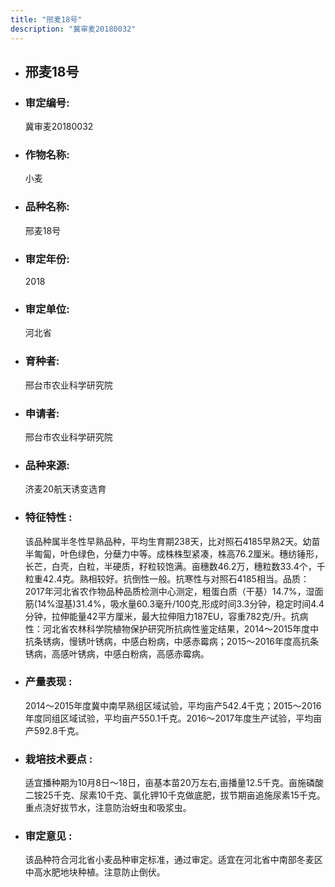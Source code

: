 ```yaml
---
title: "邢麦18号"
description: "冀审麦20180032"
---
```

* ## 邢麦18号
* ###  审定编号:  
   冀审麦20180032

*  ### 作物名称:  
   小麦

*   ###  品种名称: 
    邢麦18号

*   ### 审定年份: 
    2018

*   ### 审定单位:  
    河北省

*   ### 育种者:  
    邢台市农业科学研究院

*   ### 申请者:  
    邢台市农业科学研究院

*   ### 品种来源:  
    济麦20航天诱变选育

*   ### 特征特性 : 
    该品种属半冬性早熟品种，平均生育期238天，比对照石4185早熟2天。幼苗半匍匐，叶色绿色，分蘖力中等。成株株型紧凑，株高76.2厘米。穗纺锤形，长芒，白壳，白粒，半硬质，籽粒较饱满。亩穗数46.2万，穗粒数33.4个，千粒重42.4克。熟相较好。抗倒性一般。抗寒性与对照石4185相当。品质：2017年河北省农作物品种品质检测中心测定，粗蛋白质（干基）14.7%，湿面筋(14%湿基)31.4%，吸水量60.3毫升/100克,形成时间3.3分钟，稳定时间4.4分钟，拉伸能量42平方厘米，最大拉伸阻力187EU，容重782克/升。抗病性：河北省农林科学院植物保护研究所抗病性鉴定结果，2014～2015年度中抗条锈病，慢锈叶锈病，中感白粉病，中感赤霉病；2015～2016年度高抗条锈病，高感叶锈病，中感白粉病，高感赤霉病。

*   ### 产量表现 : 
    2014～2015年度冀中南早熟组区域试验，平均亩产542.4千克；2015～2016年度同组区域试验，平均亩产550.1千克。2016～2017年度生产试验，平均亩产592.8千克。

*   ### 栽培技术要点 : 
    适宜播种期为10月8日～18日，亩基本苗20万左右,亩播量12.5千克。亩施磷酸二铵25千克、尿素10千克、氯化钾10千克做底肥，拔节期亩追施尿素15千克。重点浇好拔节水，注意防治蚜虫和吸浆虫。

*   ### 审定意见 : 
    该品种符合河北省小麦品种审定标准，通过审定。适宜在河北省中南部冬麦区中高水肥地块种植。注意防止倒伏。
